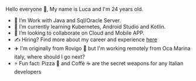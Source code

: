 Hello everyone 👋, My name is Luca and I'm 24 years old.
- 👀 I’m Work with Java and Sql/Oracle Server.
- 🌱 I’m currently learning Kubernetes, Android Studio and Kotlin.
- 💞️ I’m looking to collaborate on Cloud and Mobile APP.
- ✍️ Hiring? Find more about my career and experience <a href=" https://www.linkedin.com/in/luca-tiengo-451431124" rel="nofollow">here</a>
- ✈️ I'm originally from Rovigo 🗻 but I'm working remotely from Oca Marina italy, where should I go next?
- ⚡ Fun fact: Pizza 🍕 and Coffè ☕ are the secret weapons for any Italian developers

<!---
Kind3rin/Kind3rin is a ✨ special ✨ repository because its `README.md` (this file) appears on your GitHub profile.
You can click the Preview link to take a look at your changes.
--->
